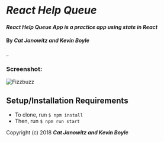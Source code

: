 # _React Help Queue_

#### _React Help Queue App is a practice app using state in React_

#### By _**Cat Janowitz and Kevin Boyle**_
_
### Screenshot:
![Fizzbuzz](img/fizzbuzz.png?raw=true)
## Setup/Installation Requirements
* To clone, run ``$ npm install``
* Then, run ``$ npm run start``






Copyright (c) 2018 **_Cat Janowitz and Kevin Boyle_**
